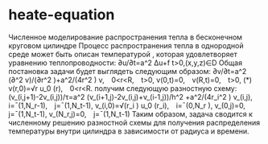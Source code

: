 # heate-equation
Численное моделирование распространения тепла в бесконечном круговом цилиндре
Процесс распространения тепла в однородной среде может быть описан температурой  , которая удовлетворяет уравнению теплопроводности: ∂u/∂t=a^2 Δu+f     t>0,(x,y,z)∈D
Общая постановка задачи будет выглядеть следующим образом:
 ∂v/∂t=a^2  (∂^2 v)/(∂r^2 )+a^2/(4r^2 ) v, 0<r<R, t>0,
 v(0,t)=0, v(R,t)=0, t>0,	(*)
v(r,0)=√r u_0 (r), 0<r<R.
получим следующую разностную схему:
 (v_(i,j+1)-2v_(i,j))/τ=a^2  (v_(i+1,j)-2v_(i,j)+v_(i-1,j))/h^2 +a^2/(4r_i^2 ) v_(i,j), i=¯(1,N_r-1), j=¯(1,N_t-1),
 v_(i,0)=√(r_i ) u_0 (r_i), i=¯(0,N_r ),
v_(0,j)=0, j=¯(1,N_t-1),
v_(N_r,j)=0, j=¯(1,N_t-1)
Таким образом, задача сводится к численному решению разностной схемы для получения распределения температуры внутри цилиндра в зависимости от радиуса и времени.
